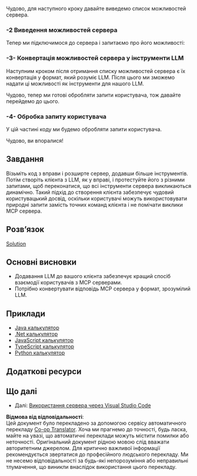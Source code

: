 <!--
CO_OP_TRANSLATOR_METADATA:
{
  "original_hash": "f74887f51a69d3f255cb83d0b517c623",
  "translation_date": "2025-07-13T18:57:39+00:00",
  "source_file": "03-GettingStarted/03-llm-client/README.md",
  "language_code": "uk"
}
-->
Чудово, для наступного кроку давайте виведемо список можливостей сервера.

### -2 Виведення можливостей сервера

Тепер ми підключимося до сервера і запитаємо про його можливості:

### -3- Конвертація можливостей сервера у інструменти LLM

Наступним кроком після отримання списку можливостей сервера є їх конвертація у формат, який розуміє LLM. Після цього ми зможемо надати ці можливості як інструменти для нашого LLM.

Чудово, тепер ми готові обробляти запити користувача, тож давайте перейдемо до цього.

### -4- Обробка запиту користувача

У цій частині коду ми будемо обробляти запити користувача.

Чудово, ви впоралися!

## Завдання

Візьміть код з вправи і розширте сервер, додавши більше інструментів. Потім створіть клієнта з LLM, як у вправі, і протестуйте його з різними запитами, щоб переконатися, що всі інструменти сервера викликаються динамічно. Такий підхід до створення клієнта забезпечує чудовий користувацький досвід, оскільки користувачі можуть використовувати природні запити замість точних команд клієнта і не помічати виклики MCP сервера.

## Розв’язок

[Solution](/03-GettingStarted/03-llm-client/solution/README.md)

## Основні висновки

- Додавання LLM до вашого клієнта забезпечує кращий спосіб взаємодії користувачів з MCP серверами.
- Потрібно конвертувати відповідь MCP сервера у формат, зрозумілий LLM.

## Приклади

- [Java калькулятор](../samples/java/calculator/README.md)
- [.Net калькулятор](../../../../03-GettingStarted/samples/csharp)
- [JavaScript калькулятор](../samples/javascript/README.md)
- [TypeScript калькулятор](../samples/typescript/README.md)
- [Python калькулятор](../../../../03-GettingStarted/samples/python)

## Додаткові ресурси

## Що далі

- Далі: [Використання сервера через Visual Studio Code](../04-vscode/README.md)

**Відмова від відповідальності**:  
Цей документ було перекладено за допомогою сервісу автоматичного перекладу [Co-op Translator](https://github.com/Azure/co-op-translator). Хоча ми прагнемо до точності, будь ласка, майте на увазі, що автоматичні переклади можуть містити помилки або неточності. Оригінальний документ рідною мовою слід вважати авторитетним джерелом. Для критично важливої інформації рекомендується звертатися до професійного людського перекладу. Ми не несемо відповідальності за будь-які непорозуміння або неправильні тлумачення, що виникли внаслідок використання цього перекладу.